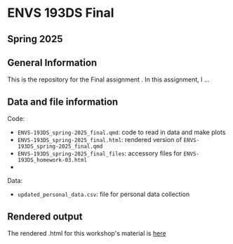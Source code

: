 # ENVS 193DS Final

## Spring 2025

## General Information

This is the repository for the Final assignment . In this assignment, I ... 

## Data and file information

Code:
- `ENVS-193DS_spring-2025_final.qmd`: code to read in data and make plots
- `ENVS-193DS_spring-2025_final.html`: rendered version of `ENVS-193DS_spring-2025_final.qmd`
- `ENVS-193DS_spring-2025_final_files`: accessory files for `ENVS-193DS_homework-03.html`
- 

Data:
- `updated_personal_data.csv`: file for personal data collection

## Rendered output

The rendered .html for this workshop's material is [here](https://ellieschomberg.github.io/ENVS-193DS_spring-2025_final/code/ENVS-193DS_spring-2025_final.html)